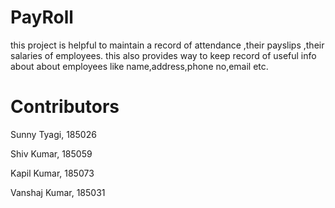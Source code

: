 # PayRoll
this project is helpful to maintain a record of attendance ,their payslips ,their salaries of employees. this also provides way to keep record of useful info about about employees like name,address,phone no,email etc.

# Contributors

Sunny Tyagi, 185026

Shiv Kumar, 185059

Kapil Kumar, 185073

Vanshaj Kumar, 185031
